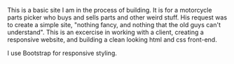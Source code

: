 This is a basic site I am in the process of building.  It is for a motorcycle parts picker who buys and sells parts and other weird stuff.  His request was to create a simple site, "nothing fancy, and nothing that the old guys can't understand". This is an excercise in working with a client, creating a responsive website, and building a clean looking html and css front-end.

I use Bootstrap for responsive styling.  
